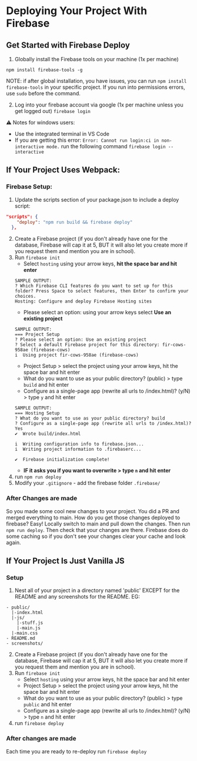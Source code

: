 # Deploying Your Project With Firebase

## Get Started with Firebase Deploy
1.  Globally install the Firebase tools on your machine (1x per machine)

`npm install firebase-tools -g`

NOTE: if after global installation, you have issues, you can run `npm install firebase-tools` in your specific project. If you run into permissions errors, use `sudo` before the command.

2.  Log into your firebase account via google (1x per machine unless you get logged out)
`firebase login`

:warning: Notes for windows users:
* Use the integrated terminal in VS Code
* If you are getting this error: `Error: Cannot run login:ci in non-interactive mode.` run the following command `firebase login --interactive`

## If Your Project Uses Webpack:
### Firebase Setup:
1. Update the scripts section of your package.json to include a deploy script:
```json
"scripts": {
    "deploy": "npm run build && firebase deploy"
  },
```
2. Create a Firebase project (if you don't already have one for the database, Firebase will cap it at 5, BUT it will also let you create more if you request them and mention you are in school).
3. Run `firebase init`
    * Select `hosting` using your arrow keys, **hit the space bar and hit enter**
    ```
    SAMPLE OUTPUT:
    ? Which Firebase CLI features do you want to set up for this folder? Press Space to select features, then Enter to confirm your choices. 
    Hosting: Configure and deploy Firebase Hosting sites
    ```
    * Please select an option: using your arrow keys select **Use an existing project**
    ```
    SAMPLE OUTPUT:
    === Project Setup
    ? Please select an option: Use an existing project
    ? Select a default Firebase project for this directory: fir-cows-958ae (firebase-cows)
    i  Using project fir-cows-958ae (firebase-cows)
    ```
    * Project Setup > select the project using your arrow keys, hit the space bar and hit enter
    * What do you want to use as your public directory? (public) > type `build` and hit enter
    * Configure as a single-page app (rewrite all urls to /index.html)? (y/N) > type `y` and hit enter
    ```
    SAMPLE OUTPUT:
    === Hosting Setup
    ? What do you want to use as your public directory? build
    ? Configure as a single-page app (rewrite all urls to /index.html)? Yes
    ✔  Wrote build/index.html

    i  Writing configuration info to firebase.json...
    i  Writing project information to .firebaserc...

    ✔  Firebase initialization complete!
    ```
    * **IF it asks you if you want to overwrite > type `n` and hit enter**
4. run `npm run deploy`
5. Modify your `.gitignore` - add the firebase folder `.firebase/`

### After Changes are made
So you made some cool new changes to your project.  You did a PR and merged everything to main.  How do you get those changes deployed to firebase?  Easy!  Locally switch to main and pull down the changes.  Then run `npm run deploy`.  Then check that your changes are there.  Firebase does do some caching so if you don't see your changes clear your cache and look again.

## If Your Project Is Just Vanilla JS
### Setup
1.  Nest all of your project in a directory named 'public' EXCEPT for the README and any screenshots for the README. EG:
```
- public/
  |-index.html
  |-js/
    |-stuff.js
    |-main.js
  |-main.css
- README.md
- screenshots/
```
2. Create a Firebase project (if you don't already have one for the database, Firebase will cap it at 5, BUT it will also let you create more if you request them and mention you are in school).
3. Run `firebase init`
    * Select `hosting` using your arrow keys, hit the space bar and hit enter
    * Project Setup > select the project using your arrow keys, hit the space bar and hit enter
    * What do you want to use as your public directory? (public) > type `public` and hit enter
    * Configure as a single-page app (rewrite all urls to /index.html)? (y/N) > type `n` and hit enter
4. run `firebase deploy`

### After changes are made
Each time you are ready to re-deploy run `firebase deploy`

